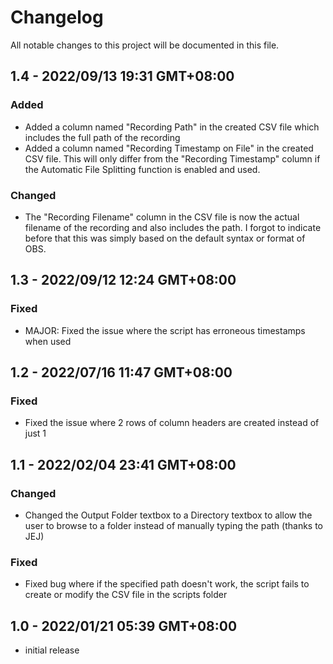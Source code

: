 # Changelog
All notable changes to this project will be documented in
this file.

## 1.4 - 2022/09/13 19:31 GMT+08:00
### Added
* Added a column named "Recording Path" in the created CSV file 
which includes the full path of the recording
* Added a column named "Recording Timestamp on File" in the
created CSV file. This will only differ from the "Recording
Timestamp" column if the Automatic File Splitting function
is enabled and used.
### Changed
* The "Recording Filename" column in the CSV file is now the
actual filename of the recording and also includes the path.
I forgot to indicate before that this was simply based on the
default syntax or format of OBS.

## 1.3 - 2022/09/12 12:24 GMT+08:00
### Fixed
* MAJOR: Fixed the issue where the script has erroneous
timestamps when used

## 1.2 - 2022/07/16 11:47 GMT+08:00
### Fixed
* Fixed the issue where 2 rows of column headers are created
instead of just 1

## 1.1 - 2022/02/04 23:41 GMT+08:00
### Changed
* Changed the Output Folder textbox to a Directory textbox
to allow the user to browse to a folder instead of manually
typing the path (thanks to JEJ)
### Fixed
* Fixed bug where if the specified path doesn't work, the
script fails to create or modify the CSV file in the scripts
folder

## 1.0 - 2022/01/21 05:39 GMT+08:00
* initial release